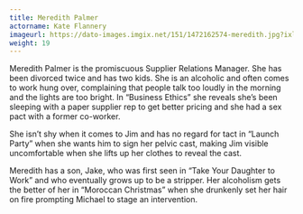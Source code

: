 ```yaml
---
title: Meredith Palmer
actorname: Kate Flannery
imageurl: https://dato-images.imgix.net/151/1472162574-meredith.jpg?ixlib=rb-1.1.0&ch=DPR%2CWidth&auto=compress%2Cformat
weight: 19
---
```


Meredith Palmer is the promiscuous Supplier Relations Manager. She has been divorced twice and has two kids. She is an alcoholic and often comes to work hung over, complaining that people talk too loudly in the morning and the lights are too bright. In “Business Ethics” she reveals she’s been sleeping with a paper supplier rep to get better pricing and she had a sex pact with a former co-worker.

She isn’t shy when it comes to Jim and has no regard for tact in “Launch Party” when she wants him to sign her pelvic cast, making Jim visible uncomfortable when she lifts up her clothes to reveal the cast.

Meredith has a son, Jake, who was first seen in “Take Your Daughter to Work” and who eventually grows up to be a stripper. Her alcoholism gets the better of her in “Moroccan Christmas” when she drunkenly set her hair on fire prompting Michael to stage an intervention.